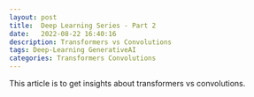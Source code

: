 ```yaml
---
layout: post
title:  Deep Learning Series - Part 2
date:   2022-08-22 16:40:16
description: Transformers vs Convolutions
tags: Deep-Learning GenerativeAI
categories: Transformers Convolutions
---
```


This article is to get insights about transformers vs convolutions. 

